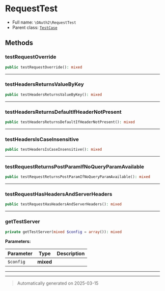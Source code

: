 
# RequestTest





* Full name: `\OAuth2\RequestTest`
* Parent class: [`TestCase`](../PHPUnit/Framework/TestCase.md)




## Methods


### testRequestOverride



```php
public testRequestOverride(): mixed
```












***

### testHeadersReturnsValueByKey



```php
public testHeadersReturnsValueByKey(): mixed
```












***

### testHeadersReturnsDefaultIfHeaderNotPresent



```php
public testHeadersReturnsDefaultIfHeaderNotPresent(): mixed
```












***

### testHeadersIsCaseInsensitive



```php
public testHeadersIsCaseInsensitive(): mixed
```












***

### testRequestReturnsPostParamIfNoQueryParamAvailable



```php
public testRequestReturnsPostParamIfNoQueryParamAvailable(): mixed
```












***

### testRequestHasHeadersAndServerHeaders



```php
public testRequestHasHeadersAndServerHeaders(): mixed
```












***

### getTestServer



```php
private getTestServer(mixed $config = array()): mixed
```








**Parameters:**

| Parameter | Type | Description |
|-----------|------|-------------|
| `$config` | **mixed** |  |





***


***
> Automatically generated on 2025-03-15
